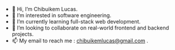 - 👋 Hi, I’m Chibuikem Lucas.
- 👀 I’m interested in software engineering.
- 🌱 I’m currently learning full-stack web development.
- 💞️ I’m looking to collaborate on real-world frontend and backend projects.
- 📫 My email to reach me : chibuikemlucas@gmail.com  .

<!---
ChibuikemLucas/ChibuikemLucas is a ✨ special ✨ repository because its `README.md` (this file) appears on your GitHub profile.
You can click the Preview link to take a look at your changes.
--->
